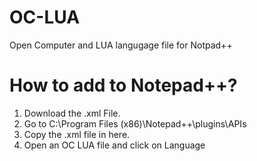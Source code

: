 # OC-LUA
Open Computer and LUA langugage file for Notpad++

# How to add to Notepad++?

1. Download the .xml File.
2. Go to C:\Program Files (x86)\Notepad++\plugins\APIs
3. Copy the .xml file in here.
4. Open an OC LUA file and click on Language 

